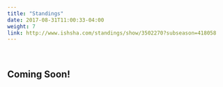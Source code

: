 ```yaml
---
title: "Standings"
date: 2017-08-31T11:00:33-04:00
weight: 7
link: http://www.ishsha.com/standings/show/3502270?subseason=418058
---
```

<div class="sponsorcontainer">
  <a id="standings-a1" href="#"><img id="standings-s1" class="image sponsor"></a>
  <a id="standings-a2" href="#"><img id="standings-s2" class="image sponsor"></a>
</div>

## Coming Soon!


